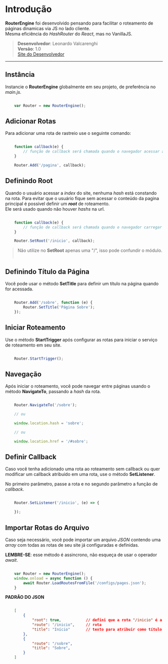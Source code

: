 # Introdução

**RouterEngine** foi desenvolvido pensando para facilitar o roteamento de páginas dinamicas via JS no lado cliente.
<br/>
Mesma eficiência do _HashRouter_ do _React_, mas no VanillaJS.

> **Desenvolvedor**: Leonardo Valcarenghi
> <br/>
> **Versão**: 1.0
> <br/>
> [Site do Desenvolvedor](https://leonardovalcarenghi.com.br)

-----

## Instância
Instancie o **RouterEngine** globalmente em seu projeto, de preferência no _main.js_.

````js

    var Router = new RouterEngine();

````

## Adicionar Rotas
Para adicionar uma rota de rastreio use o seguinte comando:

````js

    function callback(e) { 
        // função de callback será chamada quando o navegador acessar a página adicionada para roteamento.
    }

    Router.Add('/pagina', callback);

````

## Definindo Root
Quando o usuário acessar a _index_ do site, nenhuma _hash_ está constando na rota.
Para evitar que o usuário fique sem acessar o conteúdo da pagina principal é possível definir um _**root**_ de roteamento.
<br/>
Ele será usado quando não houver _hashs_ na url.

````js

    function callback(e) { 
        // função de callback será chamada quando o navegador carregar a hash #inicio ou a index do site.
    }

    Router.SetRoot('/inicio', callback);

````

>  Não utilize no **SetRoot** apenas uma "/", isso pode confundir o módulo.
 

## Definindo Título da Página
Você pode usar o método  **SetTitle** para definir um título na página quando for acessada.

````js

    Router.Add('/sobre', function (e) {
        Router.SetTitle('Página Sobre');
    });

````

## Iniciar Roteamento
Use o método  **StartTrigger** após configurar as rotas para iniciar o serviço de roteamento em seu site.

````js

    Router.StartTrigger();

````

## Navegação
Após iniciar o roteamento, você pode navegar entre páginas usando o método **NavigateTo**, passando a _hash_ da rota.

````js

    Router.NavigateTo('/sobre');

    // ou

    window.location.hash = 'sobre';

    // ou

    window.location.href = '/#sobre';

````


## Definir Callback
Caso você tenha adicionado uma rota ao roteamento sem callback ou quer modificar um callback atribuido em uma rota, use o método **SetListener**. 

No primeiro parâmetro, passe a rota e no segundo parâmetro a função de _callback_.
````js

    Router.SetListener('/inicio', (e) => {

    });

````


## Importar Rotas do Arquivo
Caso seja necessário, você pode importar um arquivo _JSON_ contendo uma _array_ com todas as rotas de seu site já configuradas e definidas.

**LEMBRE-SE**: esse método é assincrono, não esqueça de usar o operador _await_.

````js

    var Router = new RouterEngine();
    window.onload = async function () {
        await Router.LoadRoutesFromFile('/configs/pages.json');
    }

````

**PADRÃO DO JSON**

````JSON

    [
        {
            "root": true,           // defini que a rota "/inicio" é a principal (root).
            "route": "/inicio",     // rota
            "title": "Início"       // texto para atribuir como título da página no navegador.
        },
        {
            "route": "/sobre",
            "title": "Sobre",
        }
    ]

````